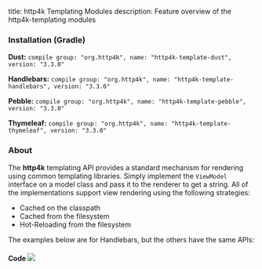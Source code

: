 title: http4k Templating Modules
description: Feature overview of the http4k-templating modules

### Installation (Gradle)
**Dust:** ```compile group: "org.http4k", name: "http4k-template-dust", version: "3.3.0"```

**Handlebars:** ```compile group: "org.http4k", name: "http4k-template-handlebars", version: "3.3.0"```

**Pebble:** ```compile group: "org.http4k", name: "http4k-template-pebble", version: "3.3.0"```

**Thymeleaf:** ```compile group: "org.http4k", name: "http4k-template-thymeleaf", version: "3.3.0"```

### About
The **http4k** templating API provides a standard mechanism for rendering using common templating libraries. Simply implement the `ViewModel` interface on a model class and pass it to the renderer to get a string. All of the implementations support view rendering using the following strategies:

* Cached on the classpath
* Cached from the filesystem
* Hot-Reloading from the filesystem

The examples below are for Handlebars, but the others have the same APIs:

#### Code  [<img class="octocat" src="/img/octocat-32.png"/>](https://github.com/http4k/http4k/blob/master/src/docs/guide/modules/templating/example.kt)

 <script src="https://gist-it.appspot.com/https://github.com/http4k/http4k/blob/master/src/docs/guide/modules/templating/example.kt"></script>
